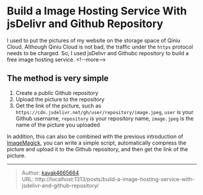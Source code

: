 # Build a Image Hosting Service With jsDelivr and Github Repository

I used to put the pictures of my website on the storage space of Qiniu Cloud. Although Qiniu Cloud is not bad, the traffic under the `https` protocol needs to be charged. So, I used jsDelivr and Githubc repository to build a free image hosting service.
&lt;!--more--&gt;

## The method is very simple
1. Create a public Github repository
2. Upload the picture to the repository
3. Get the link of the picture, such as `https://cdn.jsdelivr.net/gh/user/repository/image.jpeg`, `user` is your Github username, `repository` is your repository name, `image.jpeg` is the name of the picture you uploaded

In addition, this can also be combined with the previous introduction of [ImageMagick](https://www.kayak4665664.com/Use-ImageMagick-to-compress-the-image-in-the-command-line), you can write a simple script, automatically compress the picture and upload it to the Github repository, and then get the link of the picture.

---

> Author: [kayak4665664](https://github.com/kayak4665664)  
> URL: http://localhost:1313/posts/build-a-image-hosting-service-with-jsdelivr-and-github-repository/  

